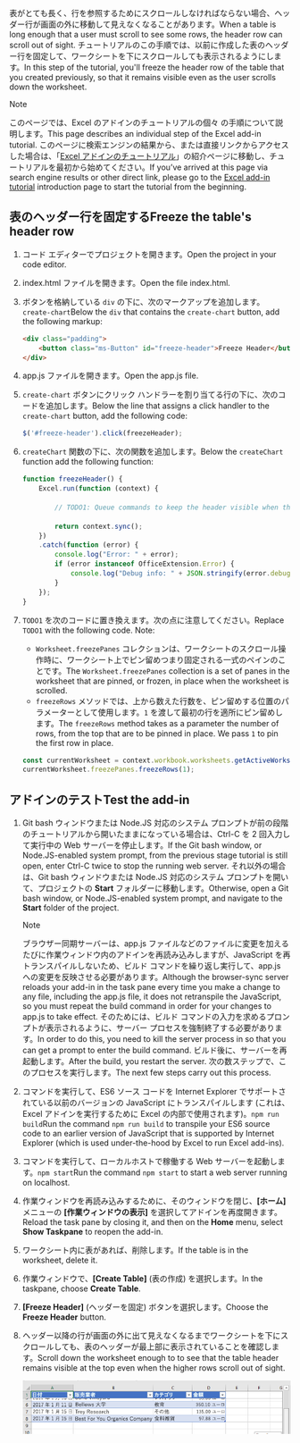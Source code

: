 <span data-ttu-id="288b2-101">表がとても長く、行を参照するためにスクロールしなければならない場合、ヘッダー行が画面の外に移動して見えなくなることがあります。</span><span class="sxs-lookup"><span data-stu-id="288b2-101">When a table is long enough that a user must scroll to see some rows, the header row can scroll out of sight.</span></span> <span data-ttu-id="288b2-102">チュートリアルのこの手順では、以前に作成した表のヘッダー行を固定して、ワークシートを下にスクロールしても表示されるようにします。</span><span class="sxs-lookup"><span data-stu-id="288b2-102">In this step of the tutorial, you'll freeze the header row of the table that you created previously, so that it remains visible even as the user scrolls down the worksheet.</span></span> 

> [!NOTE]
> <span data-ttu-id="288b2-103">このページでは、Excel のアドインのチュートリアルの個々 の手順について説明します。</span><span class="sxs-lookup"><span data-stu-id="288b2-103">This page describes an individual step of the Excel add-in tutorial.</span></span> <span data-ttu-id="288b2-104">このページに検索エンジンの結果から、または直接リンクからアクセスした場合は、「[Excel アドインのチュートリアル](../tutorials/excel-tutorial.yml)」の紹介ページに移動し、チュートリアルを最初から始めてください。</span><span class="sxs-lookup"><span data-stu-id="288b2-104">If you’ve arrived at this page via search engine results or other direct link, please go to the [Excel add-in tutorial](../tutorials/excel-tutorial.yml) introduction page to start the tutorial from the beginning.</span></span>

## <a name="freeze-the-tables-header-row"></a><span data-ttu-id="288b2-105">表のヘッダー行を固定する</span><span class="sxs-lookup"><span data-stu-id="288b2-105">Freeze the table's header row</span></span>

1. <span data-ttu-id="288b2-106">コード エディターでプロジェクトを開きます。</span><span class="sxs-lookup"><span data-stu-id="288b2-106">Open the project in your code editor.</span></span> 
2. <span data-ttu-id="288b2-107">index.html ファイルを開きます。</span><span class="sxs-lookup"><span data-stu-id="288b2-107">Open the file index.html.</span></span>
3. <span data-ttu-id="288b2-108">ボタンを格納している `div` の下に、次のマークアップを追加します。`create-chart`</span><span class="sxs-lookup"><span data-stu-id="288b2-108">Below the `div` that contains the `create-chart` button, add the following markup:</span></span>

    ```html
    <div class="padding">            
        <button class="ms-Button" id="freeze-header">Freeze Header</button>            
    </div>
    ```

4. <span data-ttu-id="288b2-109">app.js ファイルを開きます。</span><span class="sxs-lookup"><span data-stu-id="288b2-109">Open the app.js file.</span></span>

5. <span data-ttu-id="288b2-110">`create-chart` ボタンにクリック ハンドラーを割り当てる行の下に、次のコードを追加します。</span><span class="sxs-lookup"><span data-stu-id="288b2-110">Below the line that assigns a click handler to the `create-chart` button, add the following code:</span></span>

    ```js
    $('#freeze-header').click(freezeHeader);
    ```

6. <span data-ttu-id="288b2-111">`createChart` 関数の下に、次の関数を追加します。</span><span class="sxs-lookup"><span data-stu-id="288b2-111">Below the `createChart` function add the following function:</span></span>

    ```js
    function freezeHeader() {
        Excel.run(function (context) {
            
            // TODO1: Queue commands to keep the header visible when the user scrolls.

            return context.sync();
        })
        .catch(function (error) {
            console.log("Error: " + error);
            if (error instanceof OfficeExtension.Error) {
                console.log("Debug info: " + JSON.stringify(error.debugInfo));
            }
        });
    }
    ``` 

7. <span data-ttu-id="288b2-p103">`TODO1` を次のコードに置き換えます。次の点に注意してください。</span><span class="sxs-lookup"><span data-stu-id="288b2-p103">Replace `TODO1` with the following code. Note:</span></span>
   - <span data-ttu-id="288b2-114">`Worksheet.freezePanes` コレクションは、ワークシートのスクロール操作時に、ワークシート上でピン留めつまり固定される一式のペインのことです。</span><span class="sxs-lookup"><span data-stu-id="288b2-114">The `Worksheet.freezePanes` collection is a set of panes in the worksheet that are pinned, or frozen, in place when the worksheet is scrolled.</span></span>
   - <span data-ttu-id="288b2-p104">`freezeRows` メソッドでは、上から数えた行数を、ピン留めする位置のパラメーターとして使用します。`1` を渡して最初の行を適所にピン留めします。</span><span class="sxs-lookup"><span data-stu-id="288b2-p104">The `freezeRows` method takes as a parameter the number of rows, from the top that are to be pinned in place. We pass `1` to pin the first row in place.</span></span>

    ```js
    const currentWorksheet = context.workbook.worksheets.getActiveWorksheet();
    currentWorksheet.freezePanes.freezeRows(1);
    ``` 

## <a name="test-the-add-in"></a><span data-ttu-id="288b2-117">アドインのテスト</span><span class="sxs-lookup"><span data-stu-id="288b2-117">Test the add-in</span></span>

1. <span data-ttu-id="288b2-118">Git bash ウィンドウまたは Node.JS 対応のシステム プロンプトが前の段階のチュートリアルから開いたままになっている場合は、Ctrl-C を 2 回入力して実行中の Web サーバーを停止します。</span><span class="sxs-lookup"><span data-stu-id="288b2-118">If the Git bash window, or Node.JS-enabled system prompt, from the previous stage tutorial is still open, enter Ctrl-C twice to stop the running web server.</span></span> <span data-ttu-id="288b2-119">それ以外の場合は、Git bash ウィンドウまたは Node.JS 対応のシステム プロンプトを開いて、プロジェクトの **Start** フォルダーに移動します。</span><span class="sxs-lookup"><span data-stu-id="288b2-119">Otherwise, open a Git bash window, or Node.JS-enabled system prompt, and navigate to the **Start** folder of the project.</span></span>

     > [!NOTE]
     > <span data-ttu-id="288b2-120">ブラウザー同期サーバーは、app.js ファイルなどのファイルに変更を加えるたびに作業ウィンドウ内のアドインを再読み込みしますが、JavaScript を再トランスパイルしないため、ビルド コマンドを繰り返し実行して、app.js への変更を反映させる必要があります。</span><span class="sxs-lookup"><span data-stu-id="288b2-120">Although the browser-sync server reloads your add-in in the task pane every time you make a change to any file, including the app.js file, it does not retranspile the JavaScript, so you must repeat the build command in order for your changes to app.js to take effect.</span></span> <span data-ttu-id="288b2-121">そのためには、ビルド コマンドの入力を求めるプロンプトが表示されるように、サーバー プロセスを強制終了する必要があります。</span><span class="sxs-lookup"><span data-stu-id="288b2-121">In order to do this, you need to kill the server process in so that you can get a prompt to enter the build command.</span></span> <span data-ttu-id="288b2-122">ビルド後に、サーバーを再起動します。</span><span class="sxs-lookup"><span data-stu-id="288b2-122">After the build, you restart the server.</span></span> <span data-ttu-id="288b2-123">次の数ステップで、このプロセスを実行します。</span><span class="sxs-lookup"><span data-stu-id="288b2-123">The next few steps carry out this process.</span></span>

1. <span data-ttu-id="288b2-124">コマンドを実行して、ES6 ソース コードを Internet Explorer でサポートされている以前のバージョンの JavaScript にトランスパイルします (これは、Excel アドインを実行するために Excel の内部で使用されます)。`npm run build`</span><span class="sxs-lookup"><span data-stu-id="288b2-124">Run the command `npm run build` to transpile your ES6 source code to an earlier version of JavaScript that is supported by Internet Explorer (which is used under-the-hood by Excel to run Excel add-ins).</span></span>
2. <span data-ttu-id="288b2-125">コマンドを実行して、ローカルホストで稼働する Web サーバーを起動します。`npm start`</span><span class="sxs-lookup"><span data-stu-id="288b2-125">Run the command `npm start` to start a web server running on localhost.</span></span>
4. <span data-ttu-id="288b2-126">作業ウィンドウを再読み込みするために、そのウィンドウを閉じ、**[ホーム]** メニューの **[作業ウィンドウの表示]** を選択してアドインを再度開きます。</span><span class="sxs-lookup"><span data-stu-id="288b2-126">Reload the task pane by closing it, and then on the **Home** menu, select **Show Taskpane** to reopen the add-in.</span></span>
6. <span data-ttu-id="288b2-127">ワークシート内に表があれば、削除します。</span><span class="sxs-lookup"><span data-stu-id="288b2-127">If the table is in the worksheet, delete it.</span></span>
7. <span data-ttu-id="288b2-128">作業ウィンドウで、**[Create Table]** (表の作成) を選択します。</span><span class="sxs-lookup"><span data-stu-id="288b2-128">In the taskpane, choose **Create Table**.</span></span> 
8. <span data-ttu-id="288b2-129">**[Freeze Header]** (ヘッダーを固定) ボタンを選択します。</span><span class="sxs-lookup"><span data-stu-id="288b2-129">Choose the **Freeze Header** button.</span></span>
9. <span data-ttu-id="288b2-130">ヘッダー以降の行が画面の外に出て見えなくなるまでワークシートを下にスクロールしても、表のヘッダーが最上部に表示されていることを確認します。</span><span class="sxs-lookup"><span data-stu-id="288b2-130">Scroll down the worksheet enough to to see that the table header remains visible at the top even when the higher rows scroll out of sight.</span></span>

    ![Excel のチュートリアル - ヘッダーの固定](../images/excel-tutorial-freeze-header.png)
